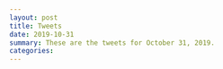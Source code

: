 ```yaml
---
layout: post
title: Tweets
date: 2019-10-31
summary: These are the tweets for October 31, 2019.
categories:
---
```


